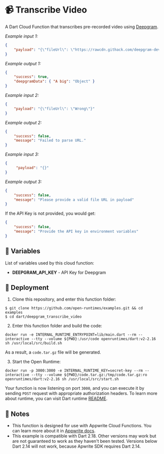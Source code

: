 # 📹 Transcribe Video

A Dart Cloud Function that transcribes pre-recorded video using [Deepgram](https://developers.deepgram.com/).

 _Example input 1:_

 ```json
 {
     "payload": "{\"fileUrl\": \"https://rawcdn.githack.com/deepgram-devs/transcribe-videos/62fc7769d6e2bf38e420ee5224060922af4546f7/deepgram.mp4\"}"
 }
 ```

 _Example output 1:_

 ```json
 {
     "success": true,
     "deepgramData": { "A big": "Object" }
 }
 ```

 _Example input 2:_
 ```json
 {
     "payload": "{\"fileUrl\": \"Wrong\"}"
 }
 ```

 _Example output 2:_
 ```json
 {
     "success": false,
     "message": "Failed to parse URL."
 }
 ```

 _Example input 3:_

 ```json
 {
      "payload": "{}"
 }
 ```

 _Example output 3:_

 ```json
 {
     "success": false,
     "message": "Please provide a valid file URL in payload"
 }
 ```

 If the API Key is not provided, you would get:

 ```json
 {
     "success": false,
     "message": "Provide the API key in environment variables"
 }
 ```

 ## 📝 Variables

 List of variables used by this cloud function:

 * **DEEPGRAM_API_KEY** - API Key for Deepgram

 ## 🚀 Deployment

 1. Clone this repository, and enter this function folder:

 ```
 $ git clone https://github.com/open-runtimes/examples.git && cd examples
 $ cd dart/deepgram_transcribe_video
 ```

 2. Enter this function folder and build the code:
 ```
 docker run -e INTERNAL_RUNTIME_ENTRYPOINT=lib/main.dart --rm --interactive --tty --volume ${PWD}:/usr/code openruntimes/dart:v2-2.16 sh /usr/local/src/build.sh
 ```
 As a result, a `code.tar.gz` file will be generated.

 3. Start the Open Runtime:
 ```
 docker run -p 3000:3000 -e INTERNAL_RUNTIME_KEY=secret-key --rm --interactive --tty --volume ${PWD}/code.tar.gz:/tmp/code.tar.gz:ro openruntimes/dart:v2-2.16 sh /usr/local/src/start.sh
 ```

 Your function is now listening on port `3000`, and you can execute it by sending `POST` request with appropriate authorization headers. To learn more about runtime, you can visit Dart runtime [README](https://github.com/open-runtimes/open-runtimes/tree/main/runtimes/dart-2.16).

 ## 📝 Notes
  - This function is designed for use with Appwrite Cloud Functions. You can learn more about it in [Appwrite docs](https://appwrite.io/docs/functions).
  - This example is compatible with Dart 2.18. Other versions may work but are not guaranteed to work as they haven't been tested. Versions below Dart 2.14 will not work, because Apwrite SDK requires Dart 2.14.